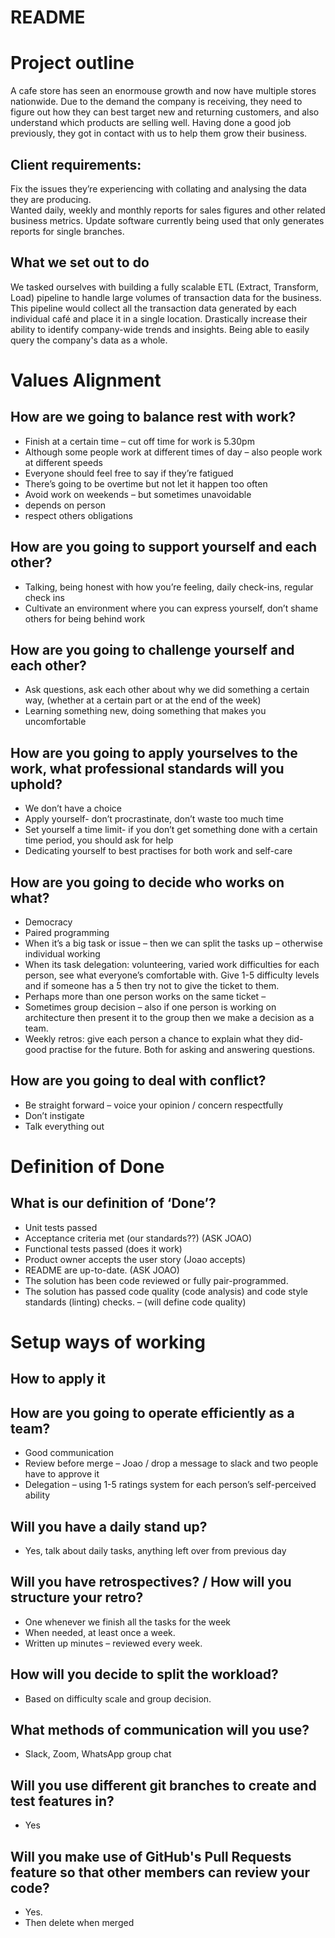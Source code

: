    # README
# Project outline
A cafe store has seen an enormouse growth and now have multiple stores nationwide. 
Due to the demand the company is receiving, they need to figure out how they can best target new and returning customers, and also understand which products are selling well.
Having done a good job previously, they got in contact with us to help them grow their business.

## Client requirements:
Fix the issues they’re experiencing with collating and analysing the data they are producing.  
Wanted daily, weekly and monthly reports for sales figures and other related business metrics.
Update software currently being used that only generates reports for single branches.

## What we set out to do

We tasked ourselves with building a fully scalable ETL (Extract, Transform, Load) pipeline to handle large volumes of transaction data for the business.
This pipeline would collect all the transaction data generated by each individual café and place it in a single location.
Drastically increase their ability to identify company-wide trends and insights.
Being able to easily query the company's data as a whole.

# Values Alignment 

## How are we going to balance rest with work?
-	Finish at a certain time – cut off time for work is 5.30pm 
-	Although some people work at different times of day – also people work at different speeds
-	Everyone should feel free to say if they’re fatigued 
-	There’s going to be overtime but not let it happen too often
-	Avoid work on weekends – but sometimes unavoidable  
-	depends on person
-	respect others obligations

## How are you going to support yourself and each other?
-	Talking, being honest with how you’re feeling, daily check-ins, regular check ins 
-	Cultivate an environment where you can express yourself, don’t shame others for being behind work

## How are you going to challenge yourself and each other?
-	Ask questions, ask each other about why we did something a certain way, (whether at a certain part or at the end of the week)
-	Learning something new, doing something that makes you uncomfortable

## How are you going to apply yourselves to the work, what professional standards will you uphold?
-	We don’t have a choice 
-	Apply yourself- don’t procrastinate, don’t waste too much time
-	Set yourself a time limit- if you don’t get something done with a certain time period, you should ask for help
-	Dedicating yourself to best practises for both work and self-care

## How are you going to decide who works on what?
-	Democracy 
-	Paired programming 
-	When it’s a big task or issue – then we can split the tasks up – otherwise individual working
-	When its task delegation: volunteering, varied work difficulties for each person, see what everyone’s comfortable with. Give 1-5 difficulty levels and if someone has a 5 then try not to give the ticket to them.
-	Perhaps more than one person works on the same ticket – 
-	Sometimes group decision – also if one person is working on architecture then present it to the group then we make a decision as a team.
-	Weekly retros: give each person a chance to explain what they did- good practise for the future. Both for asking and answering questions. 

## How are you going to deal with conflict? 	
-	Be straight forward – voice your opinion / concern respectfully 
-	Don’t instigate 
-	Talk everything out 


# Definition of Done 

## What is our definition of ‘Done’?

-	Unit tests passed 
-	Acceptance criteria met (our standards??) (ASK JOAO)
-	Functional tests passed (does it work)
-	Product owner accepts the user story (Joao accepts)
-	README are up-to-date. (ASK JOAO)
-	The solution has been code reviewed or fully pair-programmed.
-	The solution has passed code quality (code analysis) and code style standards (linting) checks. – (will define code quality)


# Setup ways of working

## How to apply it
## How are you going to operate efficiently as a team?
-	Good communication 
-	Review before merge – Joao / drop a message to slack and two people have to approve it
-	Delegation – using 1-5 ratings system for each person’s self-perceived ability

## Will you have a daily stand up?
-	Yes, talk about daily tasks, anything left over from previous day

## Will you have retrospectives? / How will you structure your retro?
-	One whenever we finish all the tasks for the week
-	When needed, at least once a week.
-	Written up minutes – reviewed every week.

## How will you decide to split the workload?
-	Based on difficulty scale and group decision.

## What methods of communication will you use?
-	Slack, Zoom, WhatsApp group chat
## Will you use different git branches to create and test features in?
-	Yes
## Will you make use of GitHub's Pull Requests feature so that other members can review your code?
-	Yes. 
-	Then delete when merged

 
